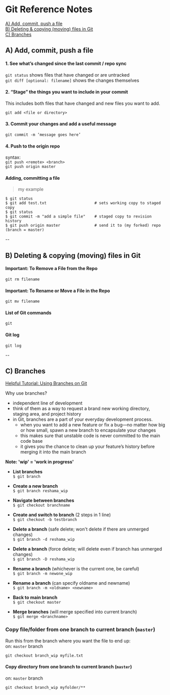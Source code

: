 # Git Reference Notes

[A)  Add, commit, push a file](#section-a)  
[B)  Deleting & copying (moving) files in Git](#section-b)  
[C)  Branches](#section-c)  


## <a name="section-a"></a>A)  Add, commit, push a file

#### 1. See what’s changed since the last commit / repo sync
`git status` shows files that have changed or are untracked  
`git diff [optional: filename]` shows the changes themselves

#### 2. “Stage” the things you want to include in your commit
This includes both files that have changed and new files you want to add.

`git add <file or directory>`

#### 3. Commit your changes and add a useful message

`git commit -m ‘message goes here’`

#### 4. Push to the origin repo
syntax:  
`git push <remote> <branch>`  
`git push origin master`

#### Adding, committing a file
>my example 
```
$ git status
$ git add test.txt                     # sets working copy to staged copy
$ git status
$ git commit -m "add a simple file"    # staged copy to revision history
$ git push origin master               # send it to (my forked) repo (branch = master)
```

--

## <a name="section-b"></a>B)  Deleting & copying (moving) files in Git

#### Important:  To Remove a File from the Repo
`git rm filename`  

#### Important:  To Rename or Move a File in the Repo
`git mv filename` 

#### List of Git commands
`git`

#### Git log
`git log`

--

## <a name="section-c"></a>C)  Branches


[Helpful Tutorial:  Using Branches on Git](https://www.atlassian.com/git/tutorials/using-branches)  

Why use branches?
 * independent line of development
 * think of them as a way to request a brand new working directory, staging area, and project history
 * in Git, branches are a part of your everyday development process. 
    * when you want to add a new feature or fix a bug—no matter how big or how small,  spawn a new branch to encapsulate your changes
    * this makes sure that unstable code is never committed to the main code base
    * it gives you the chance to clean up your feature’s history before merging it into the main branch

**Note:  'wip' = 'work in progress'**    

 * **List branches**  
    `$ git branch`
 * **Create a new branch**  
    `$ git branch reshama_wip`
 * **Navigate between branches**  
    `$ git checkout branchname`
 * **Create and switch to branch** (2 steps in 1 line)  
    `$ git checkout -b testbranch`

 * **Delete a branch** (safe delete; won't delete if there are unmerged changes)  
    `$ git branch -d reshama_wip`
 * **Delete a branch** (force delete; will delete even if branch has unmerged changes)  
    `$ git branch -D reshama_wip`


 * **Rename a branch** (whichever is the current one, be careful)  
    `$ git branch -m newone_wip`
 * **Rename a branch** (can specify oldname and newname)  
    `$ git branch -m <oldname> <newname>`


 * **Back to main branch**  
    `$ git checkout master`
 * **Merge branches** (will merge specified <branchname> into current branch)  
    `$ git merge <branchname>`

### Copy file/folder from one branch to current branch (`master`)

Run this from the branch where you want the file to end up:  
on:  `master` branch
```
git checkout branch_wip myfile.txt
```

#### Copy directory from one branch to current branch (`master`)
on:  `master` branch
```
git checkout branch_wip myfolder/** 
```

